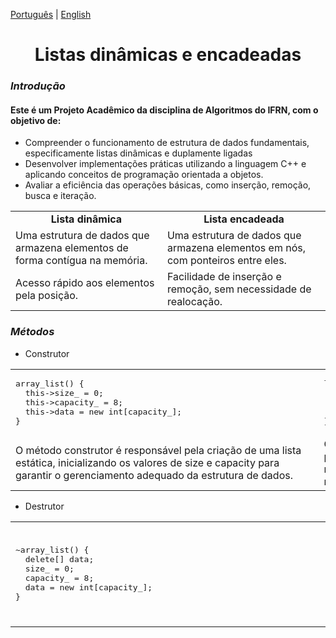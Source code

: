 [Português](README.md) | [English](README.en.md)

<h1 align=center>Listas dinâmicas e encadeadas</h1>

<h3><strong><em>Introdução</em></strong></h3>

<h4>Este é um Projeto Acadêmico da disciplina de Algoritmos do IFRN, com o objetivo de:</h4> 

<ul>
  <li>Compreender o funcionamento de estrutura de dados fundamentais, especificamente listas dinâmicas e duplamente ligadas</li>
  <li>Desenvolver implementações práticas utilizando a linguagem C++ e aplicando conceitos de programação orientada a objetos.</li>
  <li>Avaliar a eficiência das operações básicas, como inserção, remoção, busca e iteração.</li>
</ul>

<table>
<tr><td align=center><strong>Lista dinâmica</strong></td><td align=center><strong>Lista encadeada</strong></td></tr>
<tr><td>Uma estrutura de dados que armazena elementos de forma contígua na memória.</td><td>Uma estrutura de dados que armazena elementos em nós, com ponteiros entre eles.</td></tr>
<tr><td>Acesso rápido aos elementos pela posição.</td><td>Facilidade de inserção e remoção, sem necessidade de realocação.</td></tr>
</table>

<h3><strong><em>Métodos</em></strong></h3>
<ul>
  <li>Construtor</li>
</ul>

<table>
<tr>
<td><pre>
array_list() {
  this->size_ = 0;
  this->capacity_ = 8;
  this->data = new int[capacity_];                           
}</pre></td>

<td><pre>
linked_list() {
  this->head = nullptr;
  this->tail = nullptr;
  this->size_ = 0;                                             
}
</pre></td>
</tr>

<tr>
  <td>O método construtor é responsável pela criação de uma lista estática, inicializando os valores de size e capacity para garantir o gerenciamento adequado da estrutura de dados.</td>
  <td>O método construtor é responsável pela criação de um nó a partir da estrutura int_node, que contém o endereço do próximo nó, o endereço do nó anterior e o valor armazenado no próprio nó.</td>
</tr>

</table>

<ul>
  <li>Destrutor</li>
</ul>

<table>
  <tr>
<td><pre>
~array_list() {
  delete[] data;
  size_ = 0;
  capacity_ = 8;                                              
  data = new int[capacity_];
} 
</pre></td>

<td><pre>
~linked_list() {
  int_node* del_node = head;
    while (head != nullptr) {
      head = head->next;
      delete del_node;                                         
    }
  tail = nullptr;
  size_ = 0;
} 
</pre></td>
  </tr>
</table>
